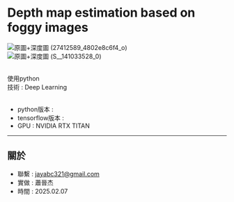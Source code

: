 # Depth map estimation based on foggy images
![原圖+深度圖 (27412589_4802e8c6f4_o)](https://github.com/user-attachments/assets/93c9dee7-9ea9-40e0-b852-c165a6644f4e)<br>
![原圖+深度圖 (S__141033528_0)](https://github.com/user-attachments/assets/faa77f14-b39d-4495-af1c-085b01557807)<br><br>



使用python<br>
技術 : Deep Learning<br><br>
- python版本 : 
- tensorflow版本 : 
- GPU : NVIDIA RTX TITAN


---
關於
---

- 聯繫 : jayabc321@gmail.com
- 實做 : 蕭晉杰
- 時間 : 2025.02.07

